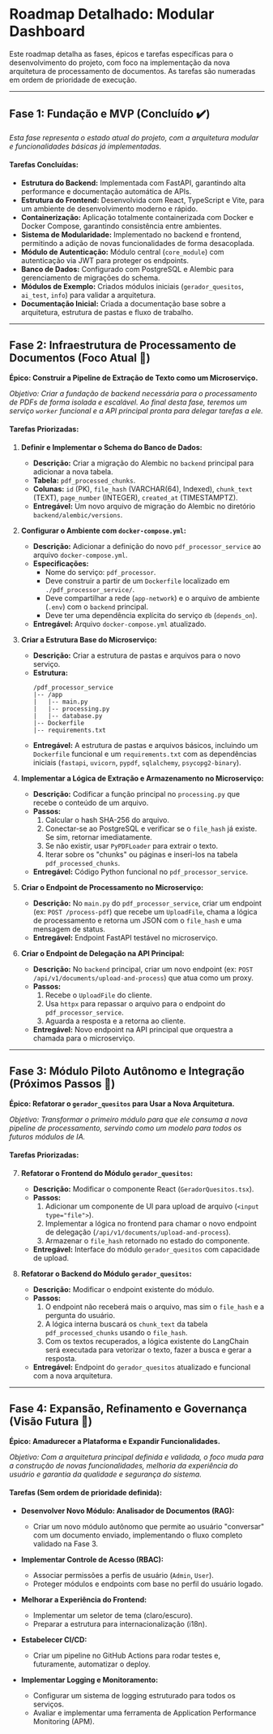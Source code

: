 # Roadmap Detalhado: Modular Dashboard

Este roadmap detalha as fases, épicos e tarefas específicas para o desenvolvimento do projeto, com foco na implementação da nova arquitetura de processamento de documentos. As tarefas são numeradas em ordem de prioridade de execução.

---

## Fase 1: Fundação e MVP (Concluído ✔️)

_Esta fase representa o estado atual do projeto, com a arquitetura modular e funcionalidades básicas já implementadas._

#### Tarefas Concluídas:

* **Estrutura do Backend:** Implementada com FastAPI, garantindo alta performance e documentação automática de APIs.
* **Estrutura do Frontend:** Desenvolvida com React, TypeScript e Vite, para um ambiente de desenvolvimento moderno e rápido.
* **Containerização:** Aplicação totalmente containerizada com Docker e Docker Compose, garantindo consistência entre ambientes.
* **Sistema de Modularidade:** Implementado no backend e frontend, permitindo a adição de novas funcionalidades de forma desacoplada.
* **Módulo de Autenticação:** Módulo central (`core_module`) com autenticação via JWT para proteger os endpoints.
* **Banco de Dados:** Configurado com PostgreSQL e Alembic para gerenciamento de migrações do schema.
* **Módulos de Exemplo:** Criados módulos iniciais (`gerador_quesitos`, `ai_test`, `info`) para validar a arquitetura.
* **Documentação Inicial:** Criada a documentação base sobre a arquitetura, estrutura de pastas e fluxo de trabalho.

---

## Fase 2: Infraestrutura de Processamento de Documentos (Foco Atual 🎯)

**Épico: Construir a Pipeline de Extração de Texto como um Microserviço.**

_Objetivo: Criar a fundação de backend necessária para o processamento de PDFs de forma isolada e escalável. Ao final desta fase, teremos um serviço `worker` funcional e a API principal pronta para delegar tarefas a ele._

#### Tarefas Priorizadas:

1.  **Definir e Implementar o Schema do Banco de Dados:**
    * **Descrição:** Criar a migração do Alembic no `backend` principal para adicionar a nova tabela.
    * **Tabela:** `pdf_processed_chunks`.
    * **Colunas:** `id` (PK), `file_hash` (VARCHAR(64), Indexed), `chunk_text` (TEXT), `page_number` (INTEGER), `created_at` (TIMESTAMPTZ).
    * **Entregável:** Um novo arquivo de migração do Alembic no diretório `backend/alembic/versions`.

2.  **Configurar o Ambiente com `docker-compose.yml`:**
    * **Descrição:** Adicionar a definição do novo `pdf_processor_service` ao arquivo `docker-compose.yml`.
    * **Especificações:**
        * Nome do serviço: `pdf_processor`.
        * Deve construir a partir de um `Dockerfile` localizado em `./pdf_processor_service/`.
        * Deve compartilhar a rede (`app-network`) e o arquivo de ambiente (`.env`) com o `backend` principal.
        * Deve ter uma dependência explícita do serviço `db` (`depends_on`).
    * **Entregável:** Arquivo `docker-compose.yml` atualizado.

3.  **Criar a Estrutura Base do Microserviço:**
    * **Descrição:** Criar a estrutura de pastas e arquivos para o novo serviço.
    * **Estrutura:**
        ```
        /pdf_processor_service
        |-- /app
        |   |-- main.py
        |   |-- processing.py
        |   |-- database.py
        |-- Dockerfile
        |-- requirements.txt
        ```
    * **Entregável:** A estrutura de pastas e arquivos básicos, incluindo um `Dockerfile` funcional e um `requirements.txt` com as dependências iniciais (`fastapi`, `uvicorn`, `pypdf`, `sqlalchemy`, `psycopg2-binary`).

4.  **Implementar a Lógica de Extração e Armazenamento no Microserviço:**
    * **Descrição:** Codificar a função principal no `processing.py` que recebe o conteúdo de um arquivo.
    * **Passos:**
        1.  Calcular o hash SHA-256 do arquivo.
        2.  Conectar-se ao PostgreSQL e verificar se o `file_hash` já existe. Se sim, retornar imediatamente.
        3.  Se não existir, usar `PyPDFLoader` para extrair o texto.
        4.  Iterar sobre os "chunks" ou páginas e inseri-los na tabela `pdf_processed_chunks`.
    * **Entregável:** Código Python funcional no `pdf_processor_service`.

5.  **Criar o Endpoint de Processamento no Microserviço:**
    * **Descrição:** No `main.py` do `pdf_processor_service`, criar um endpoint (ex: `POST /process-pdf`) que recebe um `UploadFile`, chama a lógica de processamento e retorna um JSON com o `file_hash` e uma mensagem de status.
    * **Entregável:** Endpoint FastAPI testável no microserviço.

6.  **Criar o Endpoint de Delegação na API Principal:**
    * **Descrição:** No `backend` principal, criar um novo endpoint (ex: `POST /api/v1/documents/upload-and-process`) que atua como um proxy.
    * **Passos:**
        1.  Recebe o `UploadFile` do cliente.
        2.  Usa `httpx` para repassar o arquivo para o endpoint do `pdf_processor_service`.
        3.  Aguarda a resposta e a retorna ao cliente.
    * **Entregável:** Novo endpoint na API principal que orquestra a chamada para o microserviço.

---

## Fase 3: Módulo Piloto Autônomo e Integração (Próximos Passos 🚀)

**Épico: Refatorar o `gerador_quesitos` para Usar a Nova Arquitetura.**

_Objetivo: Transformar o primeiro módulo para que ele consuma a nova pipeline de processamento, servindo como um modelo para todos os futuros módulos de IA._

#### Tarefas Priorizadas:

7.  **Refatorar o Frontend do Módulo `gerador_quesitos`:**
    * **Descrição:** Modificar o componente React (`GeradorQuesitos.tsx`).
    * **Passos:**
        1.  Adicionar um componente de UI para upload de arquivo (`<input type="file">`).
        2.  Implementar a lógica no frontend para chamar o novo endpoint de delegação (`/api/v1/documents/upload-and-process`).
        3.  Armazenar o `file_hash` retornado no estado do componente.
    * **Entregável:** Interface do módulo `gerador_quesitos` com capacidade de upload.

8.  **Refatorar o Backend do Módulo `gerador_quesitos`:**
    * **Descrição:** Modificar o endpoint existente do módulo.
    * **Passos:**
        1.  O endpoint não receberá mais o arquivo, mas sim o `file_hash` e a pergunta do usuário.
        2.  A lógica interna buscará os `chunk_text` da tabela `pdf_processed_chunks` usando o `file_hash`.
        3.  Com os textos recuperados, a lógica existente do LangChain será executada para vetorizar o texto, fazer a busca e gerar a resposta.
    * **Entregável:** Endpoint do `gerador_quesitos` atualizado e funcional com a nova arquitetura.

---

## Fase 4: Expansão, Refinamento e Governança (Visão Futura 🔭)

**Épico: Amadurecer a Plataforma e Expandir Funcionalidades.**

_Objetivo: Com a arquitetura principal definida e validada, o foco muda para a construção de novas funcionalidades, melhoria da experiência do usuário e garantia da qualidade e segurança do sistema._

#### Tarefas (Sem ordem de prioridade definida):

* **Desenvolver Novo Módulo: Analisador de Documentos (RAG):**
    * Criar um novo módulo autônomo que permite ao usuário "conversar" com um documento enviado, implementando o fluxo completo validado na Fase 3.

* **Implementar Controle de Acesso (RBAC):**
    * Associar permissões a perfis de usuário (`Admin`, `User`).
    * Proteger módulos e endpoints com base no perfil do usuário logado.

* **Melhorar a Experiência do Frontend:**
    * Implementar um seletor de tema (claro/escuro).
    * Preparar a estrutura para internacionalização (i18n).

* **Estabelecer CI/CD:**
    * Criar um pipeline no GitHub Actions para rodar testes e, futuramente, automatizar o deploy.

* **Implementar Logging e Monitoramento:**
    * Configurar um sistema de logging estruturado para todos os serviços.
    * Avaliar e implementar uma ferramenta de Application Performance Monitoring (APM).
